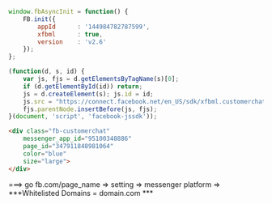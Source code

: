 ```javascript
window.fbAsyncInit = function() {
    FB.init({
        appId      : '144984782787599',
        xfbml      : true,
        version    : 'v2.6'
    });
};

(function(d, s, id) {
    var js, fjs = d.getElementsByTagName(s)[0];
    if (d.getElementById(id)) return;
    js = d.createElement(s); js.id = id;
    js.src = "https://connect.facebook.net/en_US/sdk/xfbml.customerchat.js";
    fjs.parentNode.insertBefore(js, fjs);
}(document, 'script', 'facebook-jssdk'));
```

```html
<div class="fb-customerchat"
    messenger_app_id="95100348886"
    page_id="347911848981064"
    color="blue"
    size="large">
</div>
```

===> go fb.com/page_name => setting => messenger platform => ***Whitelisted Domains = domain.com ***
